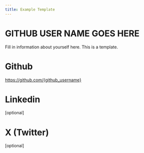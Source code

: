 ```yaml
---
title: Example Template
---
```

# GITHUB USER NAME GOES HERE

Fill in information about yourself here. This is a template.

# Github
https://github.com/{github_username}
# Linkedin
[optional]
# X (Twitter)
[optional]
